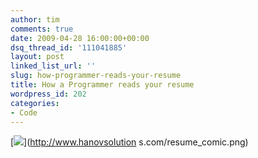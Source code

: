 ```yaml
---
author: tim
comments: true
date: 2009-04-28 16:00:00+00:00
dsq_thread_id: '111041885'
layout: post
linked_list_url: ''
slug: how-programmer-reads-your-resume
title: How a Programmer reads your resume
wordpress_id: 202
categories:
- Code
---
```


[![](http://www.hanovsolutions.com/resume_comic.png)](http://www.hanovsolution
s.com/resume_comic.png)

